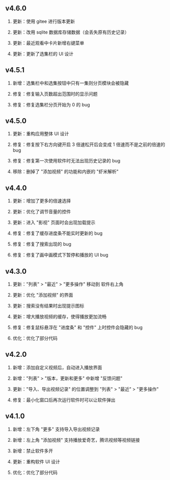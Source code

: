 ## v4.6.0

1. 更新：使用 gitee 进行版本更新

2. 更新：改用 sqlite 数据库存储数据（会丢失原有历史记录）

3. 更新：最近观看中卡片新增右键菜单

4. 更新：更新了选集栏的 UI 设计

## v4.5.1

1. 新增：选集栏中和选集按钮中只有一集则分页模块会被隐藏

2. 修复：修复输入页数超出范围时的显示问题

3. 修复：修复选集栏分页开始为 0 的 bug

## v4.5.0

1. 更新：重构应用整体 UI 设计

2. 修复：修复按下右方向键开启 3 倍速松开后会变成 1 倍速而不是之前的倍速的 bug

3. 修复：修复第一次使用软件时无法出现历史记录的 bug

4. 移除：删掉了 "添加视频" 的功能和内嵌的 "虾米解析"

## v4.4.0

1. 更新：增加了更多的倍速选择

2. 更新：优化了调节音量的控件

3. 更新：进入 "影视" 页面时会出现加载提示

4. 修复：修复了缓存进度条不能实时更新的 bug

5. 修复：修复了搜索出现的 bug

6. 修复：修复了画中画模式下暂停和播放的 UI bug

## v4.3.0

1. 更新："列表" > "最近" > "更多操作" 移动到 软件右上角

2. 更新：优化 "添加视频" 的界面

3. 更新：搜索没有结果时出现提示图标

4. 更新：增大播放视频的缓存，使得播放更加流畅

5. 修复：修复鼠标悬浮在 "进度条" 和 "控件" 上时控件会隐藏的 bug

6. 优化：优化了部分代码

## v4.2.0

1. 新增：添加自定义视频后，自动进入播放界面

2. 新增："列表" > "版本，更新和更多" 中新增 "反馈问题"

3. 更新："导入、导出视频记录" 的位置调整到 "列表" > "最近" > "更多操作"

4. 修复：最小化窗口后再次运行软件时可以让软件弹出

## v4.1.0

1. 新增：左下角 "更多" 支持导入导出视频记录

2. 新增：左上角 "添加视频" 支持播放爱奇艺，腾讯视频等视频链接

3. 新增：禁止软件多开

4. 更新：重构软件 UI 设计

5. 优化：优化了部分代码
